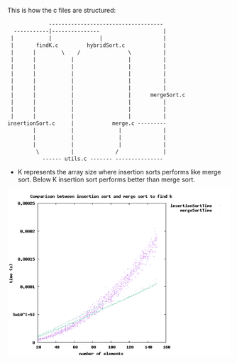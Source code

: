 This is how the c files are structured:
```
             ------------------------------------   
  -----------|---------------                    |
 |           |               |                   |
 |       findK.c         hybridSort.c            |
 |      |        \    /               \          |
 |      |           |                 |          |
 |      |           |                 |          |
 |      |           |                 |          |
 |      |           |                 |          |
 |      |           |                 |          |
 |      |           |                 |      mergeSort.c
 |      |           |                 |          |
 |      |           |                 |          |
 |      |           |                 |          |
insertionSort.c     |            merge.c ---------
        |           |              |             |
        |           |              |             |
        |           |              |             |
         \          |             /              |
           ------ utils.c ------- ---------------
```

- K represents the array size where insertion sorts performs like merge sort.
  Below K insertion sort performs better than merge sort. 

![findk.png](https://raw.githubusercontent.com/free-unife/algorithms-and-data-structures/master/src/training16/assignments/c_version/00-final/images/findK.png)
